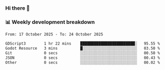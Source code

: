 ### Hi there 👋

### 📊 Weekly development breakdown
<!--START_SECTION:waka-->

```txt
From: 17 October 2025 - To: 24 October 2025

GDScript3        1 hr 22 mins    ████████████████████████░   95.55 %
Godot Resource   3 mins          █░░░░░░░░░░░░░░░░░░░░░░░░   03.50 %
Git              0 secs          ░░░░░░░░░░░░░░░░░░░░░░░░░   00.50 %
JSON             0 secs          ░░░░░░░░░░░░░░░░░░░░░░░░░   00.43 %
Other            0 secs          ░░░░░░░░░░░░░░░░░░░░░░░░░   00.02 %
```

<!--END_SECTION:waka-->
